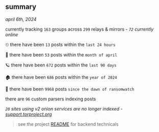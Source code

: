 
## summary
_april 6th, 2024_

currently tracking `163` groups across `299` relays & mirrors - _`72` currently online_

⏲ there have been `13` posts within the `last 24 hours`

🦈 there have been `53` posts within the `month of april`

🪐 there have been `672` posts within the `last 90 days`

🏚 there have been `686` posts within the `year of 2024`

🦕 there have been `9968` posts `since the dawn of ransomwatch`

there are `96` custom parsers indexing posts

_`20` sites using v2 onion services are no longer indexed - [support.torproject.org](https://support.torproject.org/onionservices/v2-deprecation/)_

> see the project [README](https://github.com/joshhighet/ransomwatch#ransomwatch--) for backend technicals
